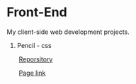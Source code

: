 # Front-End

My client-side web development projects.

1. Pencil - css 

&nbsp;&nbsp;&nbsp;&nbsp;&nbsp;&nbsp;&nbsp;[Reporsitory](https://github.com/EmilyCheoh/Front-End/tree/master/Pencil)

&nbsp;&nbsp;&nbsp;&nbsp;&nbsp;&nbsp;&nbsp;[Page link](https://info343a-au17.github.io/challenges-EmilyCheoh/challenge3/)


